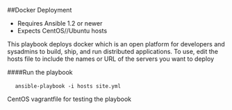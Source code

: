 
##Docker Deployment

- Requires Ansible 1.2 or newer
- Expects CentOS//Ubuntu hosts

This playbook deploys docker which is an open platform for developers and sysadmins to build, ship, and run distributed 
applications. To use, edit the hosts file to include the names or URL of the servers you want to deploy

####Run the playbook

   &emsp;   `ansible-playbook -i hosts site.yml`


CentOS vagrantfile for testing the playbook
